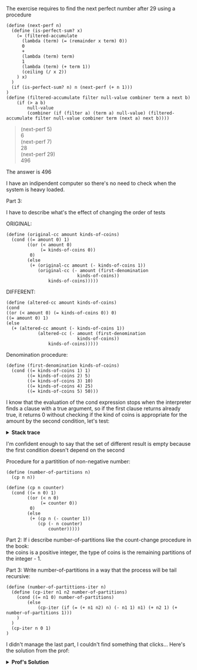 The exercise requires to find the next perfect number after 29 using a procedure

``` racket
(define (next-perf n)
  (define (is-perfect-sum? x)
    (= (filtered-accumulate 
      (lambda (term) (= (remainder x term) 0))
      0
      +
      (lambda (term) term)
      1
      (lambda (term) (+ term 1))
      (ceiling (/ x 2))
    ) x)
  )
  (if (is-perfect-sum? n) n (next-perf (+ n 1)))
)
(define (filtered-accumulate filter null-value combiner term a next b)
	(if (> a b)
		null-value 
		(combiner (if (filter a) (term a) null-value) (filtered-accumulate filter null-value combiner term (next a) next b))))
```

> (next-perf 5)  
6  
> (next-perf 7)  
28  
> (next-perf 29)  
496


The answer is 496

I have an indipendent computer so there's no need to check when the system is heavy loaded.

Part 3: 

I have to describe what's the effect of changing the order of tests

ORIGINAL:
``` racket
(define (original-cc amount kinds-of-coins)
  (cond ((= amount 0) 1)
        ((or (< amount 0) 
             (= kinds-of-coins 0)) 
         0)
        (else 
         (+ (original-cc amount (- kinds-of-coins 1))
            (original-cc (- amount (first-denomination 
                           kinds-of-coins))
                kinds-of-coins)))))
```

DIFFERENT:
``` racket
(define (altered-cc amount kinds-of-coins)
(cond
((or (< amount 0) (= kinds-of-coins 0)) 0)
((= amount 0) 1)
(else 
  (+ (altered-cc amount (- kinds-of-coins 1))
            (altered-cc (- amount (first-denomination 
                           kinds-of-coins))
                kinds-of-coins)))))
```
Denomination procedure:
``` racket
(define (first-denomination kinds-of-coins)
  (cond ((= kinds-of-coins 1) 1)
        ((= kinds-of-coins 2) 5)
        ((= kinds-of-coins 3) 10)
        ((= kinds-of-coins 4) 25)
        ((= kinds-of-coins 5) 50)))
```

I know that the evaluation of the cond expression stops when the interpreter finds a clause with a true argument, so if the first clause returns already true, it returns 0 without checking if the kind of coins is appropriate for the amount by the second condition, let's test:

<details>
<summary><b>Stack trace</b></summary>
``` racket
> (original-cc 5 5)
2
> (altered-cc 5 5)
2
> (original-cc 5 2)
2
> (altered-cc 5 2)
2
> (altered-cc 5 0)
0
> (altered-cc 51 5)
50
> (original-cc 49 5)
39
> (altered-cc 49 5)
39
> (altered-cc 47 5)
39
> (altered-cc 50 5)
50
> (original-cc 50 5)
50
> (altered-cc 50 2)
11
> (original-cc 50 2)
11
```
</details>

I'm confident enough to say that the set of different result is empty because the first condition doesn't depend on the second

Procedure for a partitition of non-negative number:

``` racket
(define (number-of-partitions n)
  (cp n n))

(define (cp n counter)
  (cond ((= n 0) 1)
        ((or (< n 0) 
             (= counter 0)) 
         0)
        (else 
         (+ (cp n (- counter 1))
            (cp (- n counter)
                counter)))))
```

Part 2:
If i describe number-of-partitions like the count-change procedure in the book:  
the coins is a positive integer, the type of coins is the remaining partitions of the integer - 1.


Part 3:
Write number-of-partitions in a way that the process will be tail recursive:

``` racket
(define (number-of-partittions-iter n)
  (define (cp-iter n1 n2 number-of-partitions)
    (cond ((= n1 0) number-of-partitions)
        (else 
            (cp-iter (if (= (+ n1 n2) n) (- n1 1) n1) (+ n2 1) (+ number-of-partitions 1)))
    )
  )
  (cp-iter n 0 1)
)
```

I didn't manage the last part, I couldn't find something that clicks...
Here's the solution from the prof:


<details>
<summary><b>Prof's Solution</b></summary>
``` racket
(define (partitions num)
  (pp num num (lambda (result) result)))

(define (pp num chunk next)
  (cond ((= num 0) (next 1))
  	((or (< num 0) (= chunk 0)) (next 0))
	(else (pp (- num chunk)
		  chunk
		  (lambda (result1)
		    (pp num
			(- chunk 1)
			(lambda (result2)
			  (next (+ result1 result2)))))))))
 ``` 
</details>
